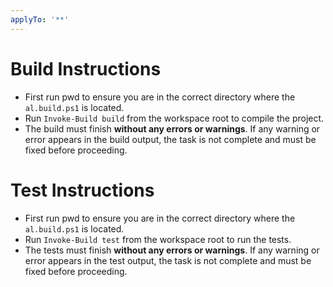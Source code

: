 ```yaml
---
applyTo: '**'
---
```

# Build Instructions
- First run pwd to ensure you are in the correct directory where the `al.build.ps1` is located.
- Run `Invoke-Build build` from the workspace root to compile the project.
- The build must finish **without any errors or warnings**. If any warning or error appears in the build output, the task is not complete and must be fixed before proceeding.

# Test Instructions
- First run pwd to ensure you are in the correct directory where the `al.build.ps1` is located.
- Run `Invoke-Build test` from the workspace root to run the tests.
- The tests must finish **without any errors or warnings**. If any warning or error appears in the test output, the task is not complete and must be fixed before proceeding.